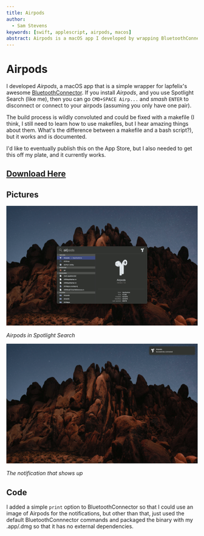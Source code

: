 ```yaml
---
title: Airpods
author:
  - Sam Stevens
keywords: [swift, applescript, airpods, macos]
abstract: Airpods is a macOS app I developed by wrapping BluetoothConnector in an Applescript.
---
```


# Airpods

I developed _Airpods_, a macOS app that is a simple wrapper for lapfelix's awesome [BluetoothConnector](https://github.com/lapfelix/BluetoothConnector). If you install _Airpods_, and you use Spotlight Search (like me), then you can go `CMD+SPACE Airp...` and _smash_ `ENTER` to disconnect or connect to your airpods (assuming you only have one pair).

The build process is wildly convoluted and could be fixed with a makefile (I think, I still need to learn how to use makefiles, but I hear amazing things about them. What's the difference between a makefile and a bash script?), but it works and is documented.

I'd like to eventually publish this on the App Store, but I also needed to get this off my plate, and it currently works.

## [Download Here](/Airpods.dmg)

## Pictures

![](/images/airpods/spotlight-compressed.png)

_Airpods in Spotlight Search_

![](/images/airpods/notification-compressed.png)

_The notification that shows up_

## Code

I added a simple `print` option to BluetoothConnector so that I could use an image of Airpods for the notifications, but other than that, just used the default BluetoothConnnector commands and packaged the binary with my .app/.dmg so that it has no external dependencies.
